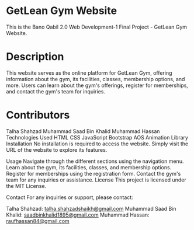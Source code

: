 # GetLean Gym Website
This is the Bano Qabil 2.0 Web Development-1 Final Project - GetLean Gym Website.

# Description
This website serves as the online platform for GetLean Gym, offering information about the gym, its facilities, classes, membership options, and more. Users can learn about the gym's offerings, register for memberships, and contact the gym's team for inquiries.

# Contributors
Talha Shahzad
Muhammad Saad Bin Khalid
Muhammad Hassan
Technologies Used
HTML
CSS
JavaScript
Bootstrap
AOS Animation Library
Installation
No installation is required to access the website. Simply visit the URL of the website to explore its features.

Usage
Navigate through the different sections using the navigation menu.
Learn about the gym, its facilities, classes, and membership options.
Register for memberships using the registration form.
Contact the gym's team for any inquiries or assistance.
License
This project is licensed under the MIT License.

Contact
For any inquiries or support, please contact:

Talha Shahzad: talha.shahzadshaikh@gmail.com
Muhammad Saad Bin Khalid: saadbinkhalid1895@gmail.com
Muhammad Hassan: raufhassan84@gmail.com
